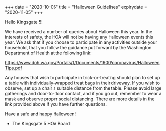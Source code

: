 +++
date = "2020-10-06"
title = "Halloween Guidelines"
expirydate = "2020-11-05"
+++

Hello Kingsgate 5!

We have received a number of queries about Halloween this year. In the interests of safety, the HOA will not be having any Halloween events this year. We ask that if you choose to participate in any activities outside your household, that you follow the guidance put forward by the Washington Department of Health at the following link:

<https://www.doh.wa.gov/Portals/1/Documents/1600/coronavirus/HalloweenTips.pdf>

Any houses that wish to participate in trick-or-treating should plan to set up a table with individually-wrapped treat bags in their driveway. If you wish to observe, set up a chair a suitable distance from the table. Please avoid large gatherings and door-to-door contact, and if you go out, remember to wear a mask and observe proper social distancing. There are more details in the link provided above if you have further questions.

Have a safe and happy Halloween!

- The Kingsgate 5 HOA Board


